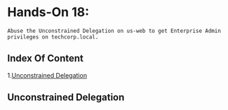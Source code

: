 # Hands-On 18:

```
Abuse the Unconstrained Delegation on us-web to get Enterprise Admin privileges on techcorp.local.
```

## Index Of Content

  1.[Unconstrained Delegation](#unconstrained-delegation)
  
## Unconstrained Delegation

```
```
